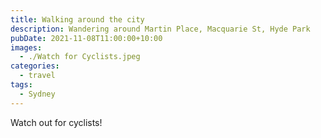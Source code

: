 ```yaml
---
title: Walking around the city
description: Wandering around Martin Place, Macquarie St, Hyde Park
pubDate: 2021-11-08T11:00:00+10:00
images:
  - ./Watch for Cyclists.jpeg
categories:
  - travel
tags:
  - Sydney
---
```


Watch out for cyclists!
